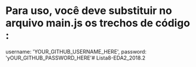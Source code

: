 # Para uso, você deve substituir no arquivo main.js os trechos de código : 

username: 'YOUR_GITHUB_USERNAME_HERE',
password: 'yOUR_GITHUB_PASSWORD_HERE'# Lista8-EDA2_2018.2
